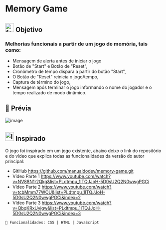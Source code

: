 # Memory Game

## <img width="28px" src="https://github.com/jessy-hope/games/assets/92484650/9e8e2eed-0098-4dfe-a094-963e14087ee5" alt="foco Icon" /> Objetivo
### Melhorias funcionais a partir de um jogo de memória, tais como:
 * Mensagem de alerta antes de iniciar o jogo
 * Botão de "Start" e Botão de "Reset",
 * Cronômetro de tempo dispara a partir do botão "Start",
 * O Botão de "Reset" reinicia o jogo/tempo,
 * Captura de término do jogo, 
 * Mensagem após terminar o jogo informando o nome do jogador e o tempo realizado de modo dinâmico.


## 🚀 Prévia 

  ![image](https://github.com/jessy-hope/games/assets/92484650/7985948c-5041-4369-be19-9bc044cdb8f6)

## <img width="28px" src="https://github.com/jessy-hope/games/assets/92484650/d65ea2a3-8f3b-4f9b-a1ab-6255cb736ada" alt="lamp Icon" /> Inspirado
O jogo foi inspirado em um jogo existente, abaixo deixo o link do repositório e do vídeo que explica todas as funcionalidades da versão do autor principal:
* GitHub https://github.com/manualdodev/memory-game.git
* Vídeo Parte 1 https://www.youtube.com/watch?v=NV88N1r2Qkg&list=PLdtmpu_1ITQJJoH-5D0sU2Q2N0wwgPGCi 
* Vídeo Parte 2 https://www.youtube.com/watch?v=tcbMmm77WOU&list=PLdtmpu_1ITQJJoH-5D0sU2Q2N0wwgPGCi&index=2 
* Vídeo Parte 3 https://www.youtube.com/watch?v=QbqKRxUyigw&list=PLdtmpu_1ITQJJoH-5D0sU2Q2N0wwgPGCi&index=3

```
📌 Funcionalidades: CSS | HTML | JavaScript
```
